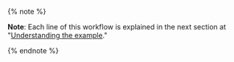 {% note %}

**Note**: Each line of this workflow is explained in the next section at "[Understanding the example](#understanding-the-example)."

{% endnote %}
